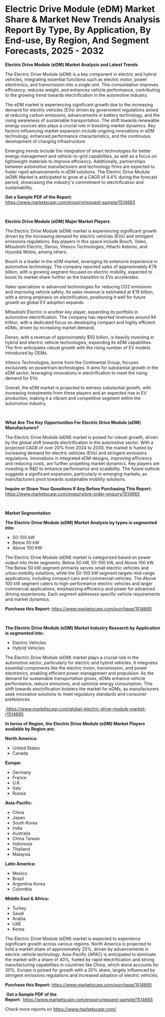 <p><h1>Electric Drive Module (eDM) Market Share & Market New Trends Analysis Report By Type, By Application, By End-use, By Region, And Segment Forecasts, 2025 - 2032</h1></p><p><strong>Electric Drive Module (eDM) Market Analysis and Latest Trends</strong></p>
<p><p>The Electric Drive Module (eDM) is a key component in electric and hybrid vehicles, integrating essential functions such as electric motor, power electronics, and transmission into a single unit. This consolidation improves efficiency, reduces weight, and enhances vehicle performance, contributing to the growing trend towards electrification in the automotive industry.</p><p>The eDM market is experiencing significant growth due to the increasing demand for electric vehicles (EVs) driven by government regulations aimed at reducing carbon emissions, advancements in battery technology, and the rising awareness of sustainable transportation. The shift towards renewable energy sources also plays a crucial role in boosting market dynamics. Key factors influencing market expansion include ongoing innovations in eDM technology, enhanced performance characteristics, and the continuous development of charging infrastructure.</p><p>Emerging trends include the integration of smart technologies for better energy management and vehicle-to-grid capabilities, as well as a focus on lightweight materials to improve efficiency. Additionally, partnerships between automotive manufacturers and technology firms are expected to foster rapid advancements in eDM solutions. The Electric Drive Module (eDM) Market is anticipated to grow at a CAGR of 4.4% during the forecast period, showcasing the industry's commitment to electrification and sustainability.</p></p>
<p><strong>Get a Sample PDF of the Report:&nbsp;</strong> <a href="https://www.marketscagr.com/enquiry/request-sample/1514665?utm_campaign=3163&utm_medium=2&utm_source=Github&utm_content=ia&utm_term=29032025&utm_id=electric-drive-module-edm">https://www.marketscagr.com/enquiry/request-sample/1514665</a></p>
<p>&nbsp;</p>
<p><strong>Electric Drive Module (eDM) Major Market Players</strong></p>
<p><p>The Electric Drive Module (eDM) market is experiencing significant growth driven by the increasing demand for electric vehicles (EVs) and stringent emissions regulations. Key players in this space include Bosch, Valeo, Mitsubishi Electric, Denso, Vitesco Technologies, Hitachi Astemo, and Hyundai Mobis, among others.</p><p>Bosch is a leader in the eDM market, leveraging its extensive experience in automotive technology. The company reported sales of approximately €78 billion, with a growing segment focused on electric mobility, expected to boost its market share further as the transition to EVs accelerates.</p><p>Valeo specializes in advanced technologies for reducing CO2 emissions and improving vehicle safety. Its sales revenue is estimated at €19 billion, with a strong emphasis on electrification, positioning it well for future growth as global EV adoption expands.</p><p>Mitsubishi Electric is another key player, expanding its portfolio in automotive electrification. The company has reported revenues around ¥4 trillion, with a dedicated focus on developing compact and highly efficient eDMs, driven by increasing market demand.</p><p>Denso, with a revenue of approximately $50 billion, is heavily investing in hybrid and electric vehicle technologies, expanding its eDM capabilities. The firm anticipates robust growth with the rising number of EV models introduced by OEMs.</p><p>Vitesco Technologies, borne from the Continental Group, focuses exclusively on powertrain technologies. It aims for substantial growth in the eDM sector, leveraging innovations in electrification to meet the rising demand for EVs.</p><p>Overall, the eDM market is projected to witness substantial growth, with increasing investments from these players and an expected rise in EV production, making it a vibrant and competitive segment within the automotive industry.</p></p>
<p>&nbsp;</p>
<p><strong>What Are The Key Opportunities For Electric Drive Module (eDM) Manufacturers?</strong></p>
<p><p>The Electric Drive Module (eDM) market is poised for robust growth, driven by the global shift towards electrification in the automotive sector. With a projected CAGR of over 20% from 2024 to 2030, the market is fueled by increasing demand for electric vehicles (EVs) and stringent emissions regulations. Innovations in integrated eDM designs, improving efficiency and reducing costs, are further propelling market dynamics. Key players are investing in R&D to enhance performance and scalability. The future outlook suggests a significant expansion, particularly in emerging markets, as manufacturers pivot towards sustainable mobility solutions.</p></p>
<p><strong>Inquire or Share Your Questions If Any Before Purchasing This Report:</strong> <a href="https://www.marketscagr.com/enquiry/pre-order-enquiry/1514665?utm_campaign=3163&utm_medium=2&utm_source=Github&utm_content=ia&utm_term=29032025&utm_id=electric-drive-module-edm">https://www.marketscagr.com/enquiry/pre-order-enquiry/1514665</a></p>
<p>&nbsp;</p>
<p><strong>Market Segmentation</strong></p>
<p><strong>The Electric Drive Module (eDM) Market Analysis by types is segmented into:</strong></p>
<p><ul><li>50-100 kW</li><li>Below 50 kW</li><li>Above 100 KW</li></ul></p>
<p><p>The Electric Drive Module (eDM) market is categorized based on power output into three segments: Below 50 kW, 50-100 kW, and Above 100 kW. The Below 50 kW segment primarily serves small electric vehicles and urban mobility solutions, while the 50-100 kW segment targets mid-range applications, including compact cars and commercial vehicles. The Above 100 kW segment caters to high-performance electric vehicles and larger commercial applications, emphasizing efficiency and power for advanced driving experiences. Each segment addresses specific vehicle requirements and market dynamics.</p></p>
<p><strong>Purchase this Report:&nbsp;</strong><a href="https://www.marketscagr.com/purchase/1514665?utm_campaign=3163&utm_medium=2&utm_source=Github&utm_content=ia&utm_term=29032025&utm_id=electric-drive-module-edm">https://www.marketscagr.com/purchase/1514665</a></p>
<p>&nbsp;</p>
<p><strong>The Electric Drive Module (eDM) Market Industry Research by Application is segmented into:</strong></p>
<p><ul><li>Electric Vehicles</li><li>Hybrid Vehicles</li></ul></p>
<p><p>The Electric Drive Module (eDM) market plays a crucial role in the automotive sector, particularly for electric and hybrid vehicles. It integrates essential components like the electric motor, transmission, and power electronics, enabling efficient power management and propulsion. As the demand for sustainable transportation grows, eDMs enhance vehicle performance, reduce emissions, and optimize energy consumption. This shift towards electrification bolsters the market for eDMs, as manufacturers seek innovative solutions to meet regulatory standards and consumer preferences.</p></p>
<p><a href="https://www.marketscagr.com/global-electric-drive-module-market-r1514665?utm_campaign=3163&utm_medium=2&utm_source=Github&utm_content=ia&utm_term=29032025&utm_id=electric-drive-module-edm">&nbsp;https://www.marketscagr.com/global-electric-drive-module-market-r1514665</a></p>
<p><strong>In terms of Region, the Electric Drive Module (eDM) Market Players available by Region are:</strong></p>
<p>
    <p> <strong> North America: </strong>
        <ul>
            <li>United States</li>
            <li>Canada</li>
        </ul>
        </p> 
    <p> <strong> Europe: </strong>
        <ul>
            <li>Germany</li>
            <li>France</li>
            <li>U.K.</li>
            <li>Italy</li>
            <li>Russia</li>
        </ul>
        </p> 
    <p> <strong> Asia-Pacific: </strong>
        <ul>
            <li>China</li>
            <li>Japan</li>
            <li>South Korea</li>
            <li>India</li>
            <li>Australia</li>
            <li>China Taiwan</li>
            <li>Indonesia</li>
            <li>Thailand</li>
            <li>Malaysia</li>
        </ul>
        </p> 
    <p> <strong> Latin America: </strong>
        <ul>
            <li>Mexico</li>
            <li>Brazil</li>
            <li>Argentina Korea</li>
            <li>Colombia</li>
        </ul>
        </p> 
    <p> <strong> Middle East & Africa: </strong>
        <ul>
            <li>Turkey</li>
            <li>Saudi</li>
            <li>Arabia</li>
            <li>UAE</li>
            <li>Korea</li>
        </ul>
    </p>
    </p>
<p><p>The Electric Drive Module (eDM) market is expected to experience significant growth across various regions. North America is projected to hold a market share of approximately 25%, driven by advancements in electric vehicle technology. Asia-Pacific (APAC) is anticipated to dominate the market with a share of 40%, fueled by rapid electrification and strong manufacturing capabilities in countries like China, which alone accounts for 30%. Europe is poised for growth with a 20% share, largely influenced by stringent emissions regulations and increased adoption of electric vehicles.</p></p>
<p><strong>Purchase this Report: </strong><a href="https://www.marketscagr.com/purchase/1514665?utm_campaign=3163&utm_medium=2&utm_source=Github&utm_content=ia&utm_term=29032025&utm_id=electric-drive-module-edm">https://www.marketscagr.com/purchase/1514665</a></p>
<p>&nbsp;<strong>Get a Sample PDF of the Report:&nbsp;&nbsp;</strong><a href="https://www.marketscagr.com/enquiry/request-sample/1514665?utm_campaign=3163&utm_medium=2&utm_source=Github&utm_content=ia&utm_term=29032025&utm_id=electric-drive-module-edm">https://www.marketscagr.com/enquiry/request-sample/1514665</a></p>
<p><strong></strong></p>
<p>Check more reports on <a href="https://www.marketscagr.com/?utm_campaign=3163&utm_medium=2&utm_source=Github&utm_content=ia&utm_term=29032025&utm_id=electric-drive-module-edm">https://www.marketscagr.com/</a></p>